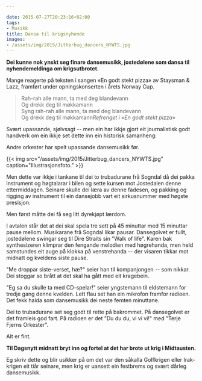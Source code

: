 ```yaml
---

date: 2015-07-27T20:23:16+02:00
tags:
- Musikk
title: Dansa til krigsnyhende
images:
- /assets/img/2015/Jitterbug_dancers_NYWTS.jpg
---
```

**Dei kunne nok ynskt seg finare dansemusikk, jostedølene som dansa til nyhendemeldinga om krigsutbrotet.**
<!--more-->
Mange reagerte på teksten i sangen «En godt stekt pizza» av Staysman & Lazz, framført under opningskonserten i årets Norway Cup.

>Rah-rah alle mann, ta med deg blandevann
<br/>Og drekk deg til møkkamann
<br/>Syng rah-rah alle mann, ta med deg blandevann
<br/>Og drekk deg til møkkamann<cite>Refrenget i «En godt stekt pizza»</cite>

Svært upassande, sjølvsagt -- men ein har ikkje gjort eit journalistisk godt handverk om ein ikkje set dette inn ein historisk samanheng:

Andre orkester har spelt upassande dansemusikk før. 

{{< img src="/assets/img/2015/Jitterbug_dancers_NYWTS.jpg" caption="Illustrasjonsfoto." >}}

Men dette var ikkje i tankane til dei to trubadurane frå Sogndal då dei pakka instrument og høgtalarar i bilen og sette kursen mot Jostedalen denne ettermiddagen. Seinare skulle dei læra av denne fadesen, og pakking og rigging av instrument til ein dansejobb vart eit sirkusnummer med høgste presisjon.

Men først måtte dei få seg litt dyrekjøpt lærdom.

I avtalen står det at dei skal spela tre sett på 45 minuttar med 15 minuttar pause mellom. Musikarane frå Sogndal likar pausar. Dansegolvet er fullt, jostedølene swingar seg til Dire Straits sin "Walk of life". Karen bak synthesizeren klimprar den fengande melodien med høgrehanda,  men held samstundes eit auge på klokka på venstrehanda -- der visaren tikkar mot midnatt og kveldens siste pause.

"Me droppar siste-verset, hæ?" seier han til kompanjongen -- som nikkar. Dei stoggar so brått at det skal ha gått med eit kragebein.  

"Eg sa du skulle ta med CD-spelar!" seier yngstemann til eldstemann for tredje gang denne kvelden. Lett flau set han ein mikrofon framfor radioen. Det fekk halda som dansemusikk dei neste femten minuttane.

Dei to trubadurane set seg godt til rette på bakrommet. På dansegolvet er det framleis god fart. På radioen er det "Du du du, vi vi vi!" med "Terje Fjerns Orkester".

Alt er fint. 

**Til Dagsnytt midnatt bryt inn og fortel at det har brote ut krig i Midtausten.**

Eg skriv dette og blir usikker på om det var den såkalla Golfkrigen eller Irak-krigen eit tiår seinare, men krig er uansett ein festbrems og svært dårleg dansemusikk.
